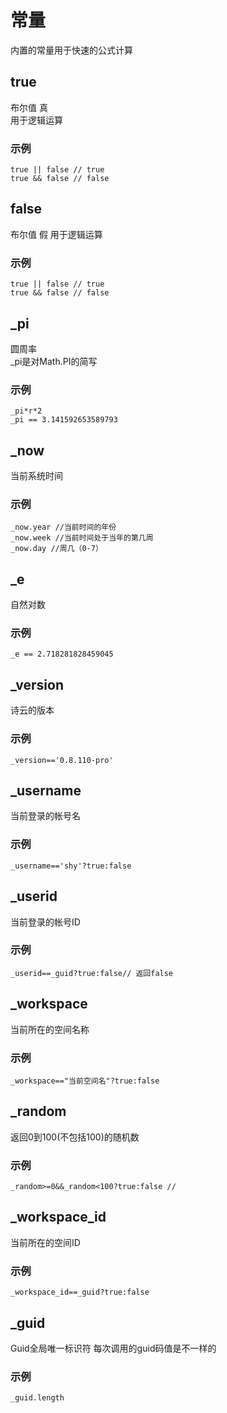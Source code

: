 # 常量
内置的常量用于快速的公式计算


## <a id='const_true'></a>true
布尔值 真  
用于逻辑运算
### 示例
```
true || false // true
true && false // false

```

## <a id='const_false'></a>false
布尔值 假 
用于逻辑运算
### 示例
```
true || false // true
true && false // false
```


## <a id='const_pi'></a>_pi
圆周率  
_pi是对Math.PI的简写
### 示例
```
_pi*r*2
_pi == 3.141592653589793
```


## <a id='const_now'></a>_now

当前系统时间

### 示例
```
_now.year //当前时间的年份
_now.week //当前时间处于当年的第几周
_now.day //周几（0-7）
```


## <a id='const_e'></a>_e
自然对数

### 示例
```
_e == 2.718281828459045

```


## <a id='const_version'></a>_version
诗云的版本

### 示例
```
_version=='0.8.110-pro'

```


## <a id='const_username'></a>_username

当前登录的帐号名

### 示例
```
_username=='shy'?true:false

```


## <a id='const_userid'></a>_userid
当前登录的帐号ID
 

### 示例
```
_userid==_guid?true:false// 返回false

```


## <a id='const_workspace'></a>_workspace
当前所在的空间名称

### 示例
```
_workspace=="当前空间名"?true:false

```

## <a id='const_random'></a>_random
返回0到100(不包括100)的随机数

### 示例
```
_random>=0&&_random<100?true:false //

```


## <a id='const_workspace_id'></a>_workspace_id
当前所在的空间ID

### 示例
```
_workspace_id==_guid?true:false

```


## <a id='const_guid'></a>_guid
Guid全局唯一标识符
每次调用的guid码值是不一样的
### 示例
```
_guid.length

```




















